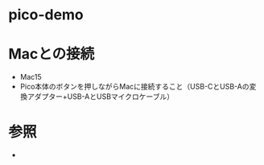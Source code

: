 # pico-demo

# Macとの接続
- Mac15
- Pico本体のボタンを押しながらMacに接続すること（USB-CとUSB-Aの変換アダプター+USB-AとUSBマイクロケーブル）

# 参照
- 